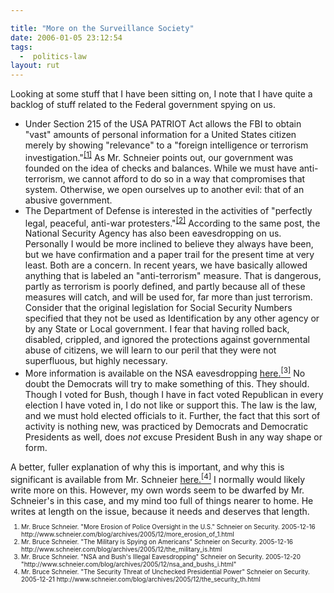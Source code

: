 ```yaml
---

title: "More on the Surveillance Society"
date: 2006-01-05 23:12:54
tags:
  -  politics-law
layout: rut
---
```


Looking at some stuff that I have been sitting on, I note that I have quite a backlog of stuff related to the Federal government spying on us.
<ul>
	<li>Under Section 215 of the USA PATRIOT Act allows the FBI to obtain "vast" amounts of personal information for a United States citizen merely by showing "relevance" to a "foreign intelligence or terrorism investigation."<sup><a title="More Erosion of Police Oversight in the U.S." href="http://www.schneier.com/blog/archives/2005/12/more_erosion_of_1.html">[1]</a></sup> As Mr. Schneier points out, our government was founded on the idea of checks and balances. While we must have anti-terrorism, we cannot afford to do so in a way that compromises that system. Otherwise, we open ourselves up to another evil: that of an abusive government.</li>
	<li>The Department of Defense is interested in the activities of "perfectly legal, peaceful, anti-war protesters."<sup><a title="The Military is Spying on Americans" href="http://www.schneier.com/blog/archives/2005/12/the_military_is.html">[2]</a></sup> According to the same post, the National Security Agency has also been eavesdropping on us. Personally I would be more inclined to believe they always have been, but we have confirmation and a paper trail for the present time at very least. Both are a concern. In recent years, we have basically allowed anything that is labeled an "anti-terrorism" measure. That is dangerous, partly as terrorism is poorly defined, and partly because all of these measures will catch, and will be used for, far more than just terrorism. Consider that the original legislation for Social Security Numbers specified that they not be used as Identification by any other agency or by any State or Local government. I fear that having rolled back, disabled, crippled, and ignored the protections against governmental abuse of citizens, we will learn to our peril that they were not superfluous, but highly necessary.</li>
	<li>More information is available on the NSA eavesdropping <a title="NSA and Bush's Illegal Eavesdropping" href="http://www.schneier.com/blog/archives/2005/12/nsa_and_bushs_i.html">here.<sup>[3]</sup></a> No doubt the Democrats will try to make something of this. They should. Though I voted for Bush, though I have in fact voted Republican in every election I have voted in, I do not like or support this. The law is the law, and we must hold elected officials to it. Further, the fact that this sort of activity is nothing new, was practiced by Democrats and Democratic Presidents as well, does <em>not</em> excuse President Bush in any way shape or form.</li>
</ul>
A better, fuller explanation of why this is important, and why this is significant is available from Mr. Schneier <a title="The Security Threat of Unchecked Presidential Power" href="http://www.schneier.com/blog/archives/2005/12/the_security_th.html">here.<sup>[4]</sup></a> I normally would likely write more on this. However, my own words seem to be dwarfed by Mr. Schneier's in this case, and my mind too full of things nearer to home. He writes at length on the issue, because it needs and deserves that length.

<font size="-2">
<ol>
	<li><font size="-2">Mr. Bruce Schneier. "More Erosion of Police Oversight in the U.S." Schneier on Security. 2005-12-16 http://www.schneier.com/blog/archives/2005/12/more_erosion_of_1.html</font></li>
	<li><font size="-2">Mr. Bruce Schneier. "The Military is Spying on Americans" Schneier on Security. 2005-12-16 http://www.schneier.com/blog/archives/2005/12/the_military_is.html</font></li>
	<li><font size="-2"> Mr. Bruce Schneier. "NSA and Bush's Illegal Eavesdropping" Schneier on Security. 2005-12-20 "http://www.schneier.com/blog/archives/2005/12/nsa_and_bushs_i.html"</font></li>
	<li><font size="-2">Mr. Bruce Schneier. "The Security Threat of Unchecked Presidential Power" Schneier on Security. 2005-12-21 http://www.schneier.com/blog/archives/2005/12/the_security_th.html </font></li>
</ol>
</font>

